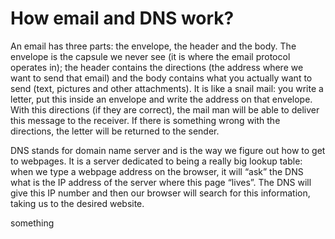 # How email and DNS work?

An email has three parts: the envelope, the header and the body. The envelope is the capsule we never see (it is where the email protocol operates in); the header contains the directions (the address where we want to send that email) and the body contains what you actually want to send (text, pictures and other attachments). It is like a snail mail: you write a letter, put this inside an envelope and write the address on that envelope. With this directions (if they are correct), the mail man will be able to deliver this message to the receiver. If there is something wrong with the directions, the letter will be returned to the sender.


DNS stands for domain name server and is the way we figure out how to get to webpages. It is a server dedicated to being a really big lookup table: when we type a webpage address on the browser, it will “ask” the DNS what is the IP address of the server where this page “lives”. The DNS will give this IP number and then our browser will search for this information, taking us to the desired website. 

something
